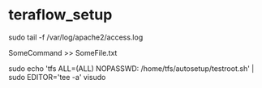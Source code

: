 # teraflow_setup




sudo tail -f /var/log/apache2/access.log

SomeCommand >> SomeFile.txt

sudo echo 'tfs ALL=(ALL) NOPASSWD: /home/tfs/autosetup/testroot.sh' | sudo EDITOR='tee -a' visudo
